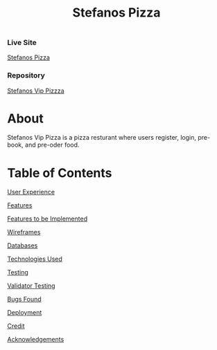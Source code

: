 <h1 align="center">Stefanos Pizza</h1>

<img src="" >

### **Live Site**
[Stefanos Pizza]()

### **Repository**
[Stefanos Vip Pizzza]()

# About

Stefanos Vip Pizza is a pizza resturant where users register, login, pre-book, and pre-oder food. 

# Table of Contents

[User Experience](#user-experience)

[Features](#features)

[Features to be Implemented](#features-to-be-implemented)

[Wireframes](#wireframes)

[Databases](#databases)

[Technologies Used](#technologies-used)

[Testing](#testing)

[Validator Testing](#validator-testing)

[Bugs Found](#bug-found)

[Deployment](#deployment)

[Credit](#credit)

[Acknowledgements](#acknowledgements)




